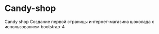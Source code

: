 # Candy-shop
Candy shop
Создание первой страницы интернет-магазина шоколада с использованием bootstrap-4
